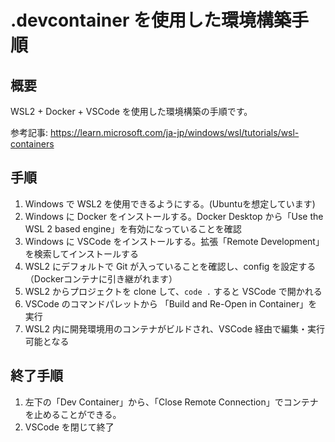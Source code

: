# .devcontainer を使用した環境構築手順

## 概要

WSL2 + Docker + VSCode を使用した環境構築の手順です。

参考記事: https://learn.microsoft.com/ja-jp/windows/wsl/tutorials/wsl-containers


## 手順

1. Windows で WSL2 を使用できるようにする。(Ubuntuを想定しています)
2. Windows に Docker をインストールする。Docker Desktop から「Use the WSL 2 based engine」を有効になっていることを確認
3. Windows に VSCode をインストールする。拡張「Remote Development」を検索してインストールする
4. WSL2 にデフォルトで Git が入っていることを確認し、config を設定する（Dockerコンテナに引き継がれます）
5. WSL2 からプロジェクトを clone して、`code .` すると VSCode で開かれる
6. VSCode のコマンドパレットから 「Build and Re-Open in Container」を実行
7. WSL2 内に開発環境用のコンテナがビルドされ、VSCode 経由で編集・実行可能となる


## 終了手順

1. 左下の「Dev Container」から、「Close Remote Connection」でコンテナを止めることができる。
2. VSCode を閉じて終了
